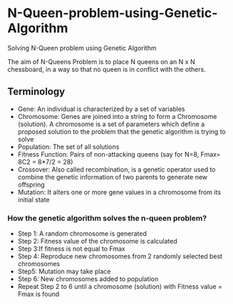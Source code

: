 # N-Queen-problem-using-Genetic-Algorithm
Solving N-Queen problem using Genetic Algorithm

The aim of N-Queens Problem is to place N queens on an N x N chessboard, in a way so that no queen is in conflict with the others.

## Terminology
- Gene:  An individual is characterized by a set of variables
- Chromosome: Genes are joined into a string to form a Chromosome (solution). A chromosome is a set of parameters which define a proposed solution to the problem that the genetic algorithm is trying to solve
- Population: The set of all solutions
- Fitness Function: Pairs of non-attacking queens (say for N=8, Fmax= 8C2 = 8*7/2 = 28)
- Crossover: Also called recombination, is a genetic operator used to combine the genetic information of two parents to generate new offspring
- Mutation: It alters one or more gene values in a chromosome from its initial state

### How the genetic algorithm solves the n-queen problem?
- Step 1: A random chromosome is generated
- Step 2: Fitness value of the chromosome is calculated
- Step 3:If fitness is not equal to Fmax
- Step 4: Reproduce new chromosomes from 2 randomly selected best chromosomes
- Step5: Mutation may take place
- Step 6: New chromosomes added to population
- Repeat Step 2 to 6 until a chromosome (solution) with Fitness value = Fmax is found

